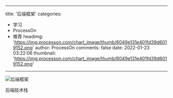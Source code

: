 
---
title: '后端框架'
categories: 
 - 学习
 - ProcessOn
 - 推荐
headimg: 'https://img.processon.com/chart_image/thumb/6049e131e401fd39d6019152.png'
author: ProcessOn
comments: false
date: 2022-01-23 03:22:06
thumbnail: 'https://img.processon.com/chart_image/thumb/6049e131e401fd39d6019152.png'
---

<div>   
<img class="thumb" alt="后端框架" src="https://img.processon.com/chart_image/thumb/6049e131e401fd39d6019152.png" referrerpolicy="no-referrer">
<p>后端技术栈</p>  
</div>
            